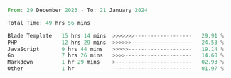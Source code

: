 
<!--START_SECTION:waka-->

```rust
From: 29 December 2023 - To: 21 January 2024

Total Time: 49 hrs 56 mins

Blade Template   15 hrs 14 mins  >>>>>>>------------------   29.91 %
PHP              12 hrs 29 mins  >>>>>>-------------------   24.53 %
JavaScript       9 hrs 44 mins   >>>>>--------------------   19.14 %
Go               7 hrs 26 mins   >>>>---------------------   14.60 %
Markdown         1 hr 29 mins    >------------------------   02.93 %
Other            1 hr            -------------------------   01.97 %
```

<!--END_SECTION:waka-->
<!---
Abedmuh/Abedmuh is a ✨ special ✨ repository because its `README.md` (this file) appears on your GitHub profile.
You can click the Preview link to take a look at your changes.
--->
